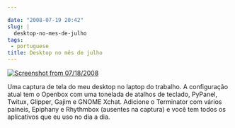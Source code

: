```yaml
---

date: "2008-07-19 20:42"
slug: |
  desktop-no-mes-de-julho
tags:
 - portuguese
title: Desktop no mês de julho
---
```


[![Screenshot from
07/18/2008](http://farm4.static.flickr.com/3293/2680113258_3d2d372b6a.jpg)](http://www.flickr.com/photos/ogmaciel/2680113258/)

Uma captura de tela do meu desktop no laptop do trabalho. A configuração
atual tem o Openbox com uma tonelada de atalhos de teclado, PyPanel,
Twitux, Glipper, Gajim e GNOME Xchat. Adicione o Terminator com vários
paineis, Epiphany e Rhythmbox (ausentes na captura) e você tem todos os
aplicativos que eu uso no dia a dia.
